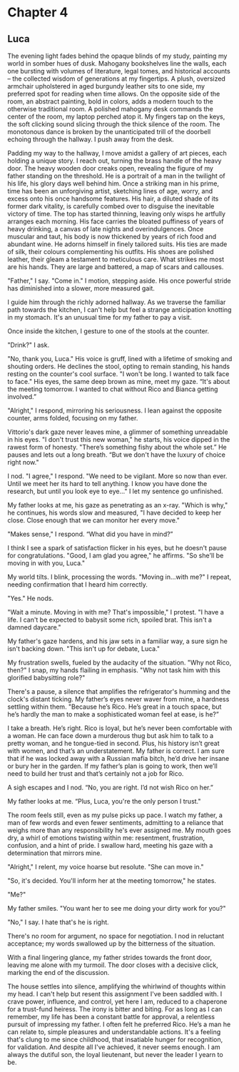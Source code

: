 # Chapter 4
## Luca
 
The evening light fades behind the opaque blinds of my study, painting my world in somber hues of dusk. Mahogany bookshelves line the walls, each one bursting with volumes of literature, legal tomes, and historical accounts – the collected wisdom of generations at my fingertips. A plush, oversized armchair upholstered in aged burgundy leather sits to one side, my preferred spot for reading when time allows. On the opposite side of the room, an abstract painting, bold in colors, adds a modern touch to the otherwise traditional room. A polished mahogany desk commands the center of the room, my laptop perched atop it. My fingers tap on the keys, the soft clicking sound slicing through the thick silence of the room. The monotonous dance is broken by the unanticipated trill of the doorbell echoing through the hallway. I push away from the desk.
 
Padding my way to the hallway, I move amidst a gallery of art pieces, each holding a unique story. I reach out, turning the brass handle of the heavy door.
The heavy wooden door creaks open, revealing the figure of my father standing on the threshold. He is a portrait of a man in the twilight of his life, his glory days well behind him. Once a striking man in his prime, time has been an unforgiving artist, sketching lines of age, worry, and excess onto his once handsome features. His hair, a diluted shade of its former dark vitality, is carefully combed over to disguise the inevitable victory of time. The top has started thinning, leaving only wisps he artfully arranges each morning. His face carries the bloated puffiness of years of heavy drinking, a canvas of late nights and overindulgences. Once muscular and taut, his body is now thickened by years of rich food and abundant wine. He adorns himself in finely tailored suits. His ties are made of silk, their colours complementing his outfits. His shoes are polished leather, their gleam a testament to meticulous care.  What strikes me most are his hands. They are large and battered, a map of scars and callouses. 

"Father," I say. "Come in." I motion, stepping aside. His once powerful stride has diminished into a slower, more measured gait.
 
I guide him through the richly adorned hallway. As we traverse the familiar path towards the kitchen, I can't help but feel a strange anticipation knotting in my stomach. It's an unusual time for my father to pay a visit. 
 
Once inside the kitchen, I gesture to one of the stools at the counter.
 
"Drink?" I ask.
 
"No, thank you, Luca." His voice is gruff, lined with a lifetime of smoking and shouting orders. He declines the stool, opting to remain standing, his hands resting on the counter's cool surface. "I won't be long. I wanted to talk face to face." His eyes, the same deep brown as mine, meet my gaze. “It's about the meeting tomorrow. I wanted to chat without Rico and Bianca getting involved.”
 
"Alright," I respond, mirroring his seriousness. I lean against the opposite counter, arms folded, focusing on my father.
 
Vittorio's dark gaze never leaves mine, a glimmer of something unreadable in his eyes. "I don't trust this new woman," he starts, his voice dipped in the rawest form of honesty. "There’s something fishy about the whole set.” He pauses and lets out a long breath. “But we don't have the luxury of choice right now."
 
I nod. "I agree," I respond. "We need to be vigilant. More so now than ever. Until we meet her its hard to tell anything. I know you have done the research, but until you look eye to eye…" I let my sentence go unfinished.
 
My father looks at me, his gaze as penetrating as an x-ray. "Which is why," he continues, his words slow and measured, "I have decided to keep her close. Close enough that we can monitor her every move."
 
"Makes sense," I respond. “What did you have in mind?”

I think I see a spark of satisfaction flicker in his eyes, but he doesn't pause for congratulations. "Good, I am glad you agree," he affirms. "So she'll be moving in with you, Luca."
 
My world tilts. I blink, processing the words. "Moving in...with me?" I repeat, needing confirmation that I heard him correctly.
 
"Yes." He nods.
 
"Wait a minute. Moving in with me? That's impossible," I protest. "I have a life. I can't be expected to babysit some rich, spoiled brat. This isn't a damned daycare."
 
My father's  gaze hardens, and his jaw sets in a familiar way, a sure sign he isn't backing down. "This isn't up for debate, Luca."
 
My frustration swells, fueled by the audacity of the situation. "Why not Rico, then?" I snap, my hands flailing in emphasis. "Why not task him with this glorified babysitting role?"
 
There's a pause, a silence that amplifies the refrigerator's humming and the clock's distant ticking. My father’s eyes never waver from mine, a hardness settling within them. "Because he’s Rico. He’s great in a touch space, but he’s hardly the man to make a sophisticated woman feel at ease, is he?”
 
I take a breath. He’s right. Rico is loyal, but he’s never been comfortable with a woman. He can face down a murderous thug but ask him to talk to a pretty woman, and he tongue-tied in second. Plus, his history isn’t great with women, and that’s an understatement. My father is correct. I am sure that if he was locked away with a Russian mafia bitch, he’d drive her insane or bury her in the garden. If my father’s plan is going to work, then we’ll need to build her trust and that’s certainly not a job for Rico.
 
A sigh escapes and I nod. “No, you are right. I’d not wish Rico on her.”
 
My father looks at me. “Plus, Luca, you're the only person I trust."
 
The room feels still, even as my pulse picks up pace. I watch my father, a man of few words and even fewer sentiments, admitting to a reliance that weighs more than any responsibility he's ever assigned me. My mouth goes dry, a whirl of emotions twisting within me: resentment, frustration, confusion, and a hint of pride. I swallow hard, meeting his gaze with a determination that mirrors mine.
 
"Alright," I relent, my voice hoarse but resolute. "She can move in."

"So, it's decided. You'll inform her at the meeting tomorrow," he states. 

"Me?"

My father smiles. "You want her to see me doing your dirty work for you?"

"No," I say. I hate that's he is right. 

There's no room for argument, no space for negotiation. I nod in reluctant acceptance; my words swallowed up by the bitterness of the situation.
 
With a final lingering glance, my father strides towards the front door, leaving me alone with my turmoil. The door closes with a decisive click, marking the end of the discussion.
 
The house settles into silence, amplifying the whirlwind of thoughts within my head. I can't help but resent this assignment I've been saddled with. I crave power, influence, and control, yet here I am, reduced to a chaperone for a trust-fund heiress. The irony is bitter and biting. For as long as I can remember, my life has been a constant battle for approval, a relentless pursuit of impressing my father. I often felt he preferred Rico. He’s a man he can relate to, simple pleasures and understandable actions. It's a feeling that's clung to me since childhood, that insatiable hunger for recognition, for validation. And despite all I've achieved, it never seems enough. I am always the dutiful son, the loyal lieutenant, but never the leader I yearn to be.